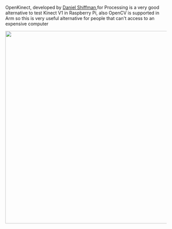 OpenKinect, developed by [Daniel Shiffman](https://github.com/shiffman/OpenKinect-for-Processing),for Processing is a very good alternative to test Kinect V1 in Raspberry Pi, also OpenCV is supported in Arm so this is very useful alternative for people that can't access to an expensive computer

<img src="https://totovr.github.io//assets/Rasp/kinect_rasp.png" width="600">
